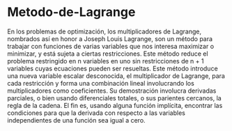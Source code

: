 # Metodo-de-Lagrange
En los problemas de optimización, los multiplicadores de Lagrange, nombrados así en honor a Joseph Louis Lagrange, son un método para trabajar con funciones de varias variables que nos interesa maximizar o minimizar, y está sujeta a ciertas restricciones. Este método reduce el problema restringido en n variables en uno sin restricciones de n + 1 variables cuyas ecuaciones pueden ser resueltas. Este método introduce una nueva variable escalar desconocida, el multiplicador de Lagrange, para cada restricción y forma una combinación lineal involucrando los multiplicadores como coeficientes. Su demostración involucra derivadas parciales, o bien usando diferenciales totales, o sus parientes cercanos, la regla de la cadena. El fin es, usando alguna función implícita, encontrar las condiciones para que la derivada con respecto a las variables independientes de una función sea igual a cero. 

